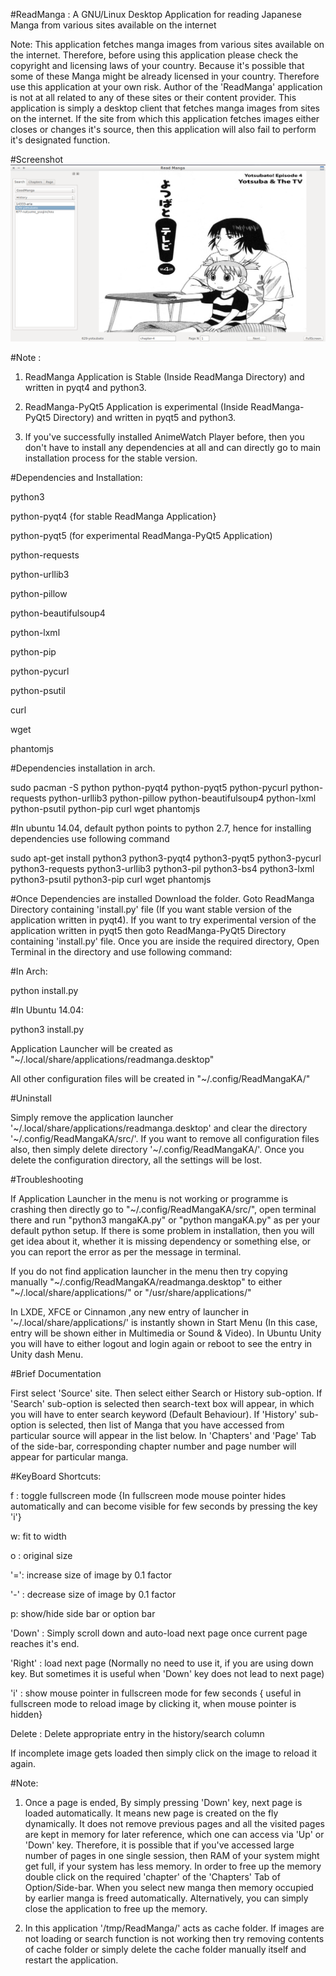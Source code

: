﻿#ReadManga :  A GNU/Linux Desktop Application for reading Japanese Manga from various sites available on the internet

Note: This application fetches manga images from various sites available on the internet.
Therefore, before using this application please check the copyright and licensing laws of your country. Because it's possible that some of these Manga might be already licensed in your country. Therefore use this application at your own risk. Author of the 'ReadManga' application is not at all related to any of these sites or their content provider. This application is simply a desktop client that fetches manga images from sites on the internet. If the site from which this application fetches images either closes or changes it's source, then this application will also fail to perform it's designated function. 

#Screenshot
![ReadManga](/Images/sample.png)

#Note : 

1. ReadManga Application is Stable (Inside ReadManga Directory) and written in pyqt4 and python3.

2. ReadManga-PyQt5 Application is experimental (Inside ReadManga-PyQt5 Directory) and written in pyqt5 and python3.

3. If you've successfully installed AnimeWatch Player before, then you don't have to install any dependencies at all and can directly go to main installation process for the stable version.


#Dependencies and Installation:

python3

python-pyqt4 {for stable ReadManga Application}

python-pyqt5 (for experimental ReadManga-PyQt5 Application)

python-requests

python-urllib3

python-pillow

python-beautifulsoup4

python-lxml

python-pip

python-pycurl

python-psutil

curl

wget

phantomjs

#Dependencies installation in arch.

sudo pacman -S python python-pyqt4 python-pyqt5 python-pycurl python-requests python-urllib3 python-pillow python-beautifulsoup4 python-lxml python-psutil python-pip curl wget phantomjs



#In ubuntu 14.04, default python points to python 2.7, hence for installing dependencies use following command

sudo apt-get install python3 python3-pyqt4 python3-pyqt5 python3-pycurl python3-requests python3-urllib3 python3-pil python3-bs4 python3-lxml python3-psutil python3-pip curl wget phantomjs



#Once Dependencies are installed Download the folder. Goto ReadManga Directory containing 'install.py' file (If you want stable version of the application written in pyqt4). If you want to try experimental version of the application written in pyqt5 then goto ReadManga-PyQt5 Directory containing 'install.py' file. 
Once you are inside the required directory, Open Terminal in the directory and use following command:

#In Arch:

python install.py

#In Ubuntu 14.04:

python3 install.py

Application Launcher will be created as "~/.local/share/applications/readmanga.desktop"

All other configuration files will be created in "~/.config/ReadMangaKA/"



#Uninstall

Simply remove the application launcher '~/.local/share/applications/readmanga.desktop' and clear the directory '~/.config/ReadMangaKA/src/'. If you want to remove all configuration files also, then simply delete directory '~/.config/ReadMangaKA/'. Once you delete the configuration directory, all the settings will be lost.

#Troubleshooting

If Application Launcher in the menu is not working or programme is crashing then directly go to "~/.config/ReadMangaKA/src/", open terminal there and run "python3 mangaKA.py" or "python mangaKA.py" as per your default python setup. If there is some problem in installation, then you will get idea about it, whether it is missing dependency or something else, or you can report the error as per the message in terminal.

If you do not find application launcher in the menu then try copying manually "~/.config/ReadMangaKA/readmanga.desktop" to either "~/.local/share/applications/" or "/usr/share/applications/"

In LXDE, XFCE or Cinnamon ,any new entry of launcher in '~/.local/share/applications/' is instantly shown in Start Menu (In this case, entry will be shown either in Multimedia or Sound & Video). In Ubuntu Unity you will have to either logout and login again or reboot to see the entry in Unity dash Menu.





#Brief Documentation

First select 'Source' site. Then select either Search or History sub-option. If 'Search' sub-option is selected then search-text box will appear, in which you will have to enter search keyword (Default Behaviour). If 'History' sub-option is selected, then list of Manga that you have accessed from particular  source will appear in the list below. In 'Chapters' and 'Page' Tab of the side-bar, corresponding chapter number and page number will appear for particular manga.

#KeyBoard Shortcuts:


f :  toggle fullscreen mode {In fullscreen mode mouse pointer hides automatically and can become visible for few seconds by pressing the key 'i'}

w:  fit to width

o :  original size

'=': increase size of image by 0.1 factor

'-' : decrease size of image by 0.1 factor

p:   show/hide side bar or option bar

'Down' : Simply scroll down and auto-load next page once current page reaches it's end.

'Right' : load next page (Normally no need to use it, if you are using down key. But sometimes it is useful when 'Down' key does not lead to next page)

'i' : show mouse pointer in fullscreen mode for few seconds { useful in fullscreen mode to reload image by clicking it, when mouse pointer is hidden}

Delete : Delete appropriate entry in the history/search column

If incomplete image gets loaded then simply click on the image to reload it again.

#Note: 

1. Once a page is ended, By simply pressing 'Down' key, next page is loaded automatically. It means new page is created on the fly dynamically. It does not remove previous pages and all the visited pages are kept in memory for later reference, which one can access via 'Up' or 'Down' key. Therefore, it is possible that if you've accessed large number of pages in one single session, then RAM of your system might get full, if your system has less memory. In order to free up the memory double click on the required 'chapter' of the 'Chapters' Tab of Option/Side-bar. When you select new manga then memory occupied by earlier manga is freed automatically. Alternatively, you can simply close the application to free up the memory.
 
2. In this application '/tmp/ReadManga/' acts as cache folder. If images are not loading or search function is not working then try removing contents of cache folder or simply delete the cache folder manually itself and restart the application.
